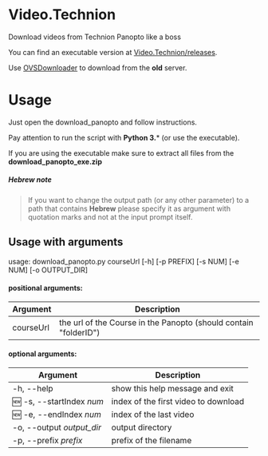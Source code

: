 # Video.Technion
Download videos from Technion Panopto like a boss

You can find an executable version at [Video.Technion/releases](https://github.com/urielha/Video.Technion/releases).

Use [OVSDownloader](https://github.com/Krumpet/OVSDownloader) to download from the **old** server.

# Usage

Just open the download_panopto and follow instructions.

Pay attention to run the script with **Python 3.*** (or use the executable).

If you are using the executable make sure to extract all files from the **download_panopto_exe.zip** 

##### Hebrew note

> If you want to change the output path (or any other parameter) to a path that contains **Hebrew** please specify it as argument with quotation marks and not at the input prompt itself.

## Usage with arguments

usage: download_panopto.py courseUrl \[-h\] \[-p PREFIX\] \[-s NUM\] \[-e NUM\] \[-o OUTPUT_DIR\]

#### positional arguments:

| Argument | Description |
| -------- | ----------- |
|  courseUrl  | the url of the Course in the Panopto (should contain "folderID") |

#### optional arguments:
| Argument | Description |
| -------- | ----------- |
| -h, --help | show this help message and exit |
| :new: -s, --startIndex *num* | index of the first video to download |
| :new: -e, --endIndex *num* | index of the last video |
| -o, --output *output_dir* | output directory |
| -p, --prefix *prefix* | prefix of the filename |

